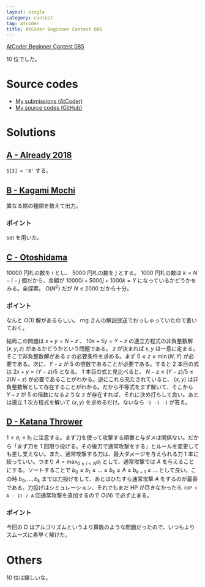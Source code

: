 ```yaml
---
layout: single
category: contest
tag: atcoder
title: AtCoder Beginner Contest 085
---
```


[AtCoder Beginner Contest 085](https://atcoder.jp/contests/abc085)

10 位でした。

# Source codes

- [My submissions (AtCoder)](https://atcoder.jp/contests/abc085/submissions?f.User=kazunetakahashi)
- [My source codes (GitHub)](https://github.com/kazunetakahashi/atcoder/tree/master/2018/0107_ABC085)

# Solutions

## [A - Already 2018](https://atcoder.jp/contests/abc085/tasks/abc085_a)

`S[3] = '8'` する。

## [B - Kagami Mochi](https://atcoder.jp/contests/abc085/tasks/abc085_b)

異なる餅の種類を数えて出力。

### ポイント

set を用いた。

## [C - Otoshidama](https://atcoder.jp/contests/abc085/tasks/abc085_c)

10000 円札の数を $i$ とし、 5000 円札の数を $j$ とする。 1000 円札の数は $k = N - i - j$ 個だから、金額が $10000i + 5000j + 1000k = Y$ になっているかどうかをみる。全探索。 $O(N^2)$ だが $N \leq 2000$ だから十分。

### ポイント

なんと $O(1)$ 解があるらしい。 rng さんの解説放送でおっしゃっていたので書いておく。

結局この問題は $x + y = N - z$ 、 $10x + 5y = Y - z$ の連立方程式の非負整数解 $(x, y, z)$ があるかどうかという問題である。 $z$ が決まれば $x, y$ は一意に定まる。そこで非負整数解がある $z$ の必要条件を求める。まず $0 \leq z \leq \min(N, Y)$ が必要である。次に、$Y - z$ が $5$ の倍数であることが必要である。すると 2 本目の式は $2x + y = (Y - z)/5$ となる。 1 本目の式と見比べると、 $N - z \leq (Y - z)/5 \leq 2(N-z)$ が必要であることがわかる。逆にこれら充たされていると、 $(x, y)$ は非負整数解として存在することがわかる。だから不等式をまず解いて、そこから $Y - z$ が $5$ の倍数になるような $z$ が存在すれば、それに決め打ちして良い。あとは連立 $1$ 次方程式を解いて $(x, y)$ を求めるだけ。ないなら `-1 -1 -1` が答え。

## [D - Katana Thrower](https://atcoder.jp/contests/abc085/tasks/abc085_d)

$1 \leq a_i \leq b_i$ に注意する。まず刀を使って攻撃する順番と与ダメは関係ない。だから「まず刀を 1 回限り投げる。その後刀で通常攻撃をする」とルールを変更しても差し支えない。また、通常攻撃する刀は、最大ダメージを与えられる刀 1 本に絞っていい。つまり $A = \max_{0 \leq i < N} a_i$ として、通常攻撃では $A$ を与えることにする。ソートすることで $b_0 \geq b_1 \geq \dots \geq b_k \geq A \geq b_{k+1} \geq \dots$ として良い。この時 $b_0, \dots, b_k$ までは刀投げをして、あとはひたすら通常攻撃 $A$ をするのが最善である。刀投げはシミュレーション、それでもまだ HP が尽きなかったら `(HP + A - 1) / A` 回通常攻撃を追加するので $O(N)$ で必ず止まる。

### ポイント

今回の D はアルゴリズムというより算数のような問題だったので、いつもよりスムーズに素早く解けた。

# Others

10 位は嬉しいな。
